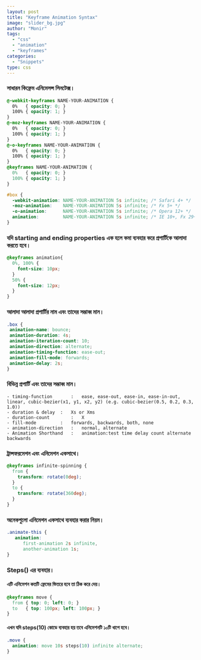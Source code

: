 ```yaml
---
layout: post
title: "Keyframe Animation Syntax"
image: "slider_bg.jpg"
author: "Monir"
tags:
  - "css"
  - "animation"
  - "keyframes"
categories:
  - "Snippets"
type: css  
---
```


### সাধারন কিফ্রেম এনিমেসন্স সিনটেক্স।

```css
@-webkit-keyframes NAME-YOUR-ANIMATION {
  0%   { opacity: 0; }
  100% { opacity: 1; }
}
@-moz-keyframes NAME-YOUR-ANIMATION {
  0%   { opacity: 0; }
  100% { opacity: 1; }
}
@-o-keyframes NAME-YOUR-ANIMATION {
  0%   { opacity: 0; }
  100% { opacity: 1; }
}
@keyframes NAME-YOUR-ANIMATION {
  0%   { opacity: 0; }
  100% { opacity: 1; }
}

#box {
  -webkit-animation: NAME-YOUR-ANIMATION 5s infinite; /* Safari 4+ */
  -moz-animation:    NAME-YOUR-ANIMATION 5s infinite; /* Fx 5+ */
  -o-animation:      NAME-YOUR-ANIMATION 5s infinite; /* Opera 12+ */
  animation:         NAME-YOUR-ANIMATION 5s infinite; /* IE 10+, Fx 29+ */
}
```

### যদি starting and ending properties এক হলে কমা ব্যবহার করে প্রপার্টিকে আলাদা করতে হবে।

```css
@keyframes animation{
  0%, 100% {
    font-size: 10px;
  }
  50% {
    font-size: 12px;
  }
}
```
### আলাদা আলাদা প্রপার্টির নাম এবং তাদের সম্ভাব্ব মান।

```css
.box {
 animation-name: bounce;
 animation-duration: 4s;
 animation-iteration-count: 10;
 animation-direction: alternate;
 animation-timing-function: ease-out;
 animation-fill-mode: forwards;
 animation-delay: 2s;
}
```
### বিভিন্ন প্রপার্টি এবং তাদের সম্ভাব্ব মান।

	- timing-function		:	ease, ease-out, ease-in, ease-in-out, linear, cubic-bezier(x1, y1, x2, y2) (e.g. cubic-bezier(0.5, 0.2, 0.3, 1.0))
	- duration & delay	:	Xs or Xms
	- duration-count		:	X
	- fill-mode			:	forwards, backwards, both, none
	- animation-direction	:	normal, alternate
	- Animation Shorthand	:	animation:test time delay count alternate backwards



### ট্রান্সফরমেশন এবং এনিমেশন একসাথে।

```css
@keyframes infinite-spinning {
  from {
    transform: rotate(0deg);
  }
  to {
    transform: rotate(360deg);
  }
}
```

### অনেকগুলো এনিমেশন একসাথে ব্যবহার করার নিয়ম।

```css
.animate-this {
   animation:
      first-animation 2s infinite,
      another-animation 1s;
}
```

### Steps() এর ব্যবহার।

#### এটি এনিমেশন কতটি ফ্রেমের ভিতরে হবে তা ঠিক করে দেয়।

```css
@keyframes move {
  from { top: 0; left: 0; }
  to   { top: 100px; left: 100px; }
}
```

#### এখন যদি steps(10) কোডে ব্যবহার হয় তবে এনিমেশনটি ১০টি ধাপে হবে।

```css
.move {
  animation: move 10s steps(10) infinite alternate;
}
```
